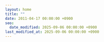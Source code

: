 ```yaml
---
layout: home
title: ""
date: 2011-04-17 00:00:00 +0900
seo:
  date_modified: 2025-09-06 00:00:00 +0900
last_modified_at: 2025-09-06 00:00:00 +0900
---
```

